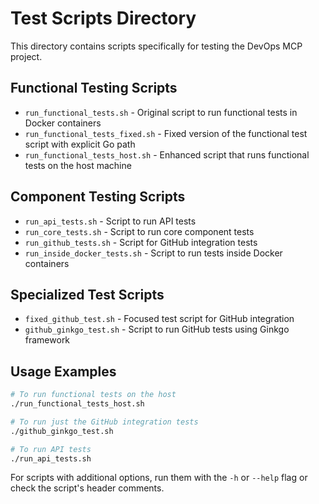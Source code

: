 # Test Scripts Directory

This directory contains scripts specifically for testing the DevOps MCP project.

## Functional Testing Scripts

- `run_functional_tests.sh` - Original script to run functional tests in Docker containers
- `run_functional_tests_fixed.sh` - Fixed version of the functional test script with explicit Go path
- `run_functional_tests_host.sh` - Enhanced script that runs functional tests on the host machine

## Component Testing Scripts

- `run_api_tests.sh` - Script to run API tests
- `run_core_tests.sh` - Script to run core component tests
- `run_github_tests.sh` - Script for GitHub integration tests
- `run_inside_docker_tests.sh` - Script to run tests inside Docker containers

## Specialized Test Scripts

- `fixed_github_test.sh` - Focused test script for GitHub integration
- `github_ginkgo_test.sh` - Script to run GitHub tests using Ginkgo framework

## Usage Examples

```bash
# To run functional tests on the host
./run_functional_tests_host.sh

# To run just the GitHub integration tests
./github_ginkgo_test.sh

# To run API tests
./run_api_tests.sh
```

For scripts with additional options, run them with the `-h` or `--help` flag or check the script's header comments.
